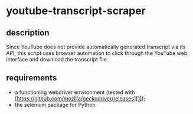 # youtube-transcript-scraper

## description
Since YouTube does not provide automatically generated transcript via its API, this script uses browser automation to click through the YouTube web interface and download the transcript file.

## requirements
* a functioning webdriver environment (tested with [https://github.com/mozilla/geckodriver/releases][1]);
* the selenium package for Python

[1]:	https://github.com/mozilla/geckodriver/releases